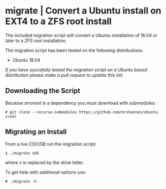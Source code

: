 migrate | Convert a Ubuntu install on EXT4 to a ZFS root install
================================================================

The included migration script will convert a Ubuntu installation of 16.04 or
later to a ZFS root installation.

The migration script has been tested on the following distributions:

* Ubuntu 18.04


*If you have succefully tested the migration script on a Ubuntu based
distribution please make a pull request to update this list.*


Downloading the Script
----------------------

Because *arroroot* is a dependency you must download with submodules:

```
# git clone --recurse-submodules https://github.com/mrshannon/ubuntu-zroot
```

Migrating an Install
--------------------

From a live CD/USB run the migration script:

```
$ ./migrate sdX
```
where `X` is replaced by the drive letter.

To get help with additional options use:

```
# ./migrate -h
```
